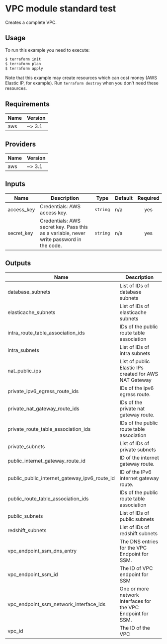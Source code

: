 # VPC module standard test

Creates a complete VPC.

## Usage

To run this example you need to execute:

```bash
$ terraform init
$ terraform plan
$ terraform apply
```

Note that this example may create resources which can cost money (AWS Elastic IP, for example). Run `terraform destroy` when you don't need these resources.

<!-- BEGINNING OF PRE-COMMIT-TERRAFORM DOCS HOOK -->
## Requirements

| Name | Version |
|------|---------|
| aws | ~> 3.1 |

## Providers

| Name | Version |
|------|---------|
| aws | ~> 3.1 |

## Inputs

| Name | Description | Type | Default | Required |
|------|-------------|------|---------|:--------:|
| access\_key | Credentials: AWS access key. | `string` | n/a | yes |
| secret\_key | Credentials: AWS secret key. Pass this as a variable, never write password in the code. | `string` | n/a | yes |

## Outputs

| Name | Description |
|------|-------------|
| database\_subnets | List of IDs of database subnets |
| elasticache\_subnets | List of IDs of elasticache subnets |
| intra\_route\_table\_association\_ids | IDs of the public route table association |
| intra\_subnets | List of IDs of intra subnets |
| nat\_public\_ips | List of public Elastic IPs created for AWS NAT Gateway |
| private\_ipv6\_egress\_route\_ids | IDs of the ipv6 egress route. |
| private\_nat\_gateway\_route\_ids | IDs of the private nat gateway route. |
| private\_route\_table\_association\_ids | IDs of the public route table association |
| private\_subnets | List of IDs of private subnets |
| public\_internet\_gateway\_route\_id | ID of the internet gateway route. |
| public\_public\_internet\_gateway\_ipv6\_route\_id | ID of the IPv6 internet gateway route. |
| public\_route\_table\_association\_ids | IDs of the public route table association |
| public\_subnets | List of IDs of public subnets |
| redshift\_subnets | List of IDs of redshift subnets |
| vpc\_endpoint\_ssm\_dns\_entry | The DNS entries for the VPC Endpoint for SSM. |
| vpc\_endpoint\_ssm\_id | The ID of VPC endpoint for SSM |
| vpc\_endpoint\_ssm\_network\_interface\_ids | One or more network interfaces for the VPC Endpoint for SSM. |
| vpc\_id | The ID of the VPC |

<!-- END OF PRE-COMMIT-TERRAFORM DOCS HOOK -->
